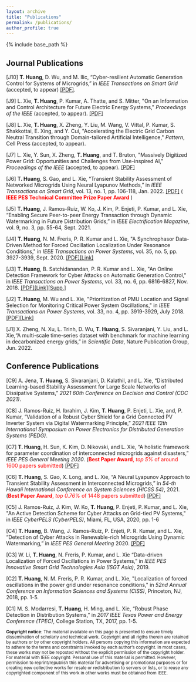 ```yaml
---
layout: archive
title: "Publications"
permalink: /publications/
author_profile: true
---
```

{% include base_path %}

## Journal Publications

[J10] **T. Huang**, D. Wu, and M. Ilic, “Cyber-resilient Automatic Generation Control for Systems of Microgrids,” in *IEEE Transactions on Smart Grid* (accepted, to appear) [[PDF]](https://arxiv.org/abs/2208.11163).

[J9] L. Xie, **T. Huang**, P. Kumar, A. Thatte, and S. Mitter, "On an Information and Control 
Architecture for Future Electric Energy Systems," *Proceedings of the IEEE* (accepted, to appear). [[PDF]](https://arxiv.org/pdf/2206.00160.pdf)

[J8] L. Xie, **T. Huang**, X. Zheng, Y. Liu, M. Wang, V. Vittal, P. Kumar, S. Shakkottai, E. Xing, and Y. Cui, "Accelerating the Electric Grid Carbon Neutral Transition through Domain-tailored Artificial Intelligence," *Pattern*, Cell Press (accepted, to appear).

[J7] L. Xie, Y. Sun, X. Zheng, **T. Huang**, and T. Bruton, "Massively Digitized Power Grid: Opportunities and Challenges from Use-inspired AI," *Proceedings of the IEEE* (accepted, to appear). [[PDF]](https://arxiv.org/pdf/2205.05180.pdf)

[J6] **T. Huang**, S. Gao, and L. Xie, “Transient Stability Assessment of Networked Microgrids Using Neural Lyapunov Methods,” in *IEEE Transactions on Smart Grid*, vol. 13, no. 1, pp. 106-118, Jan. 2022. [[PDF]](https://arxiv.org/pdf/2012.01333.pdf) (<span style="color:red"> **IEEE PES Technical Committee Prize Paper Award** </span>)

[J5] **T. Huang**, J. Ramos-Ruiz, W. Ko, J. Kim, P. Enjeti, P. Kumar, and L. Xie, “Enabling Secure Peer-to-peer Energy Transaction through Dynamic Watermarking in Future Distribution Grids,” in *IEEE Electrification Magazine*, vol. 9, no. 3, pp. 55-64, Sept. 2021.

[J4] **T. Huang**, N. M. Freris, P. R. Kumar and L. Xie, "A Synchrophasor Data-Driven Method for Forced Oscillation Localization Under Resonance Conditions," in *IEEE Transactions on Power Systems*, vol. 35, no. 5, pp. 3927-3939, Sept. 2020. [[PDF]](https://arxiv.org/pdf/1812.06363.pdf)[[Link]](https://ieeexplore.ieee.org/document/9043670)

[J3] **T. Huang**, B. Satchidanandan, P. R. Kumar and L. Xie, "An Online Detection Framework for Cyber Attacks on Automatic Generation Control," in *IEEE Transactions on Power Systems*, vol. 33, no. 6, pp. 6816-6827, Nov. 2018. [[PDF]](https://arxiv.org/pdf/1712.06417)[[Link]](https://ieeexplore.ieee.org/document/8345676)[[Supp.]](https://thuang-power.github.io/files/four-area-system.pdf)

[J2] **T. Huang**, M. Wu and L. Xie, "Prioritization of PMU Location and Signal Selection for Monitoring Critical Power System Oscillations," in *IEEE Transactions on Power Systems*, vol. 33, no. 4, pp. 3919-3929, July 2018. [[PDF]](https://thuang-power.github.io/files/Journal1_FINAL.pdf)[[Link]](https://ieeexplore.ieee.org/document/8116598)

[J1] X. Zheng, N. Xu, L. Trinh, D. Wu, **T. Huang**, S. Sivaranjani, Y. Liu, and L. Xie,“A multi-scale time-series dataset with benchmark for machine learning in decarbonized energy grids,” in *Scientific Data*, Nature Publication Group, Jun. 2022.

## Conference Publications
[C9] A. Jena, **T. Huang**, S. Sivaranjani, D. Kalathil, and L. Xie, “Distributed Learning-based Stability Assessment for Large Scale Networks of Dissipative Systems,” *2021 60th Conference on Decision and Control (CDC 2021)*.

[C8] J. Ramos-Ruiz, H. Ibrahim, J. Kim, **T. Huang**, P. Enjeti, L. Xie, and, P. Kumar, “Validation of a Robust Cyber Shield for a Grid Connected PV Inverter System via Digital Watermarking Principle,” *2021 IEEE 12th International Symposium on Power Electronics for Distributed Generation Systems (PEDG)*.

[C7] **T. Huang**, H. Sun, K. Kim, D. Nikovski, and L. Xie, “A holistic framework for parameter coordination of interconnected microgrids against disasters,” *IEEE PES General Meeting 2020*. (<span style="color:red">**Best Paper Award**, *top 5%* of around 1600 papers submitted</span>) [[PDF]](https://arxiv.org/abs/2006.13840)

[C6] **T. Huang**, S. Gao, X. Long, and L. Xie, “A Neural Lyapunov Approach to Transient Stability Assessment in Interconnected Microgrids,” in *54-th Hawaii International Conference on System Sciences (HICSS 54)*, 2021. (<span style="color:red">**Best Paper Award**, *top 0.76%* of 1448 papers submitted</span>) [[PDF]](https://scholarspace.manoa.hawaii.edu/bitstream/10125/71020/0327.pdf)

[C5] J. Ramos-Ruiz, J. Kim, W. Ko, **T. Huang**, P. Enjeti, P. Kumar, and L. Xie, "An Active Detection Scheme for Cyber Attacks on Grid-tied PV Systems," in *IEEE CyberPELS (CyberPELS)*, Miami, FL, USA, 2020, pp. 1-6

[C4] **T. Huang**, B. Wang, J. Ramos-Ruiz, P. Enjeti, P. R. Kumar, and L. Xie, “Detection of Cyber Attacks in Renewable-rich Microgrids Using Dynamic Watermarking,” in *IEEE PES General Meeting* 2020. [[PDF]](https://arxiv.org/pdf/2011.12990.pdf)

[C3] W. Li, **T. Huang**, N. Freris, P. Kumar, and L. Xie “Data-driven Localization of Forced Oscillations in Power Systems,” in *IEEE PES Innovative Smart Grid Technologies Asia (ISGT Asia)*, 2019.

[C2] **T. Huang**, N. M. Freris, P. R. Kumar, and L. Xie, "Localization of forced oscillations in the power grid under resonance conditions," in *52nd Annual Conference on Information Sciences and Systems (CISS)*, Princeton, NJ, 2018, pp. 1-5.

[C1] M. S. Modarresi, **T. Huang**, H. Ming, and L. Xie, “Robust Phase Detection in Distribution Systems,” in *2017 IEEE Texas Power and Energy Conference (TPEC)*, College Station, TX, 2017, pp. 1-5.


<sub>**Copyright notice**: The material available on this page is presented to ensure timely dissemination of scholarly and technical work. Copyright and all rigths therein are retained by authors or by other copyright holders. All persons copying this information are expected to adhere to the terms and constraints invoked by each author’s copyright. In most cases, these works may not be reposted without the explicit permission of the copyright holder.
For material with IEEE copyright: Personal use of this material is permitted. However, permission to reprint/republish this material for advertising or promotional purposes or for creating new collective works for resale or redistribution to servers or lists, or to reuse any copyrighted component of this work in other works must be obtained from IEEE.</sub>
